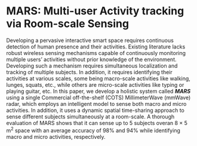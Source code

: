 # MARS: Multi-user Activity tracking via Room-scale Sensing

Developing a pervasive interactive smart space requires continuous detection of human presence and their activities. Existing literature lacks robust wireless sensing mechanisms capable of continuously monitoring multiple users’ activities without prior knowledge of the environment. Developing such a mechanism requires simultaneous localization and tracking of multiple subjects. In addition, it requires identifying their activities at various scales, some being macro-scale activities like walking, lunges, squats, etc., while others are micro-scale activities like typing or playing guitar, etc. In this paper, we develop a holistic system called <b><i>MARS</i></b> using a single Commercial off-the-shelf (COTS) MillimeterWave (mmWave) radar, which employs an intelligent model to sense both macro and micro activities. In addition, it uses a dynamic spatial time-sharing approach to sense different subjects simultaneously at a room-scale. A thorough evaluation of MARS shows that it can sense up to 5 subjects overan 8 × 5 m<sup>2</sup> space with an average accuracy of 98% and 94% while identifying macro and micro activities, respectively.